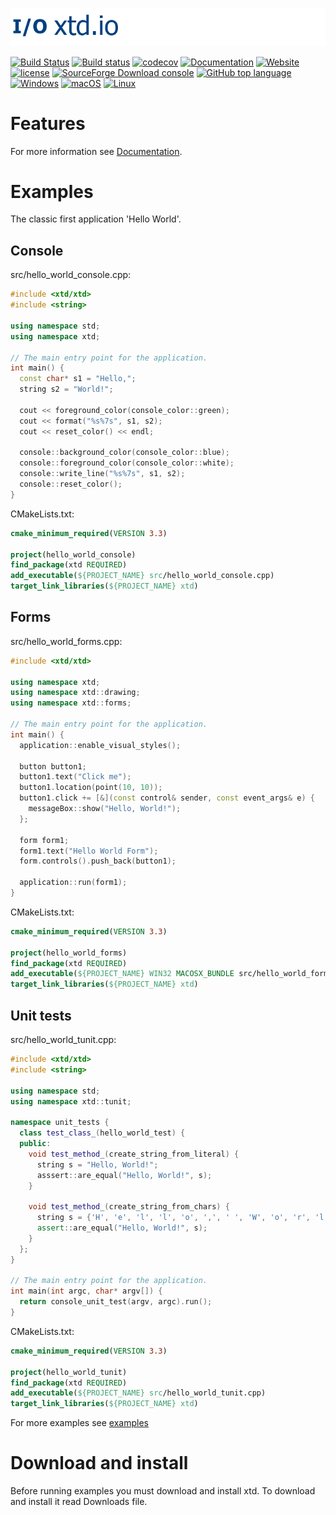 [![console](docs/pictures/header.png)](https://gammasoft71.wixsite.com/xtd-console)

[![Build Status](https://travis-ci.org/gammasoft71/xtd.svg?branch=master)](https://travis-ci.org/gammasoft71/xtd)
[![Build status](https://ci.appveyor.com/api/projects/status/uqn1xbctwy88eghu?svg=true)](https://ci.appveyor.com/project/gammasoft71/xtd)
[![codecov](https://codecov.io/gh/gammasoft71/xtd/branch/master/graph/badge.svg)](https://codecov.io/gh/gammasoft71/xtd)
[![Documentation](https://codedocs.xyz/gammasoft71/xtd.svg)](https://codedocs.xyz/gammasoft71/xtd/)
[![Website](https://img.shields.io/website-up-down-green-red/http/shields.io.svg?label=xtd-console%20website)](https://gammasoft71.wixsite.com/xtd-console)
[![license](https://img.shields.io/github/license/gammasoft71/xtd.svg)](LICENSE.md)
[![SourceForge Download console](https://img.shields.io/sourceforge/dt/console-cpp.svg)](https://sourceforge.net/projects/console-cpp/files/latest/download)
[![GitHub top language](https://img.shields.io/github/languages/top/gammasoft71/xtd.svg)](README.md)
[![Windows](https://img.shields.io/badge/os-Windows-004080.svg)](README.md)
[![macOS](https://img.shields.io/badge/os-macOS-004080.svg)](README.md)
[![Linux](https://img.shields.io/badge/os-Linux-004080.svg)](README.md)

# Features

For more information see [Documentation](docs).

# Examples

The classic first application 'Hello World'.

## Console

src/hello_world_console.cpp:

```c++
#include <xtd/xtd>
#include <string>

using namespace std;
using namespace xtd;

// The main entry point for the application.
int main() {
  const char* s1 = "Hello,";
  string s2 = "World!";
  
  cout << foreground_color(console_color::green);
  cout << format("%s%7s", s1, s2);
  cout << reset_color() << endl;
  
  console::background_color(console_color::blue);
  console::foreground_color(console_color::white);
  console::write_line("%s%7s", s1, s2);
  console::reset_color();
}
```

CMakeLists.txt:

```cmake
cmake_minimum_required(VERSION 3.3)

project(hello_world_console)
find_package(xtd REQUIRED)
add_executable(${PROJECT_NAME} src/hello_world_console.cpp)
target_link_libraries(${PROJECT_NAME} xtd)
```

## Forms

src/hello_world_forms.cpp:

```c++
#include <xtd/xtd>

using namespace xtd;
using namespace xtd::drawing;
using namespace xtd::forms;

// The main entry point for the application.
int main() {
  application::enable_visual_styles();
  
  button button1;
  button1.text("Click me");
  button1.location(point(10, 10));
  button1.click += [&](const control& sender, const event_args& e) {
    messageBox::show("Hello, World!");
  };
  
  form form1;
  form1.text("Hello World Form");
  form.controls().push_back(button1);
  
  application::run(form1);
}
```

CMakeLists.txt:

```cmake
cmake_minimum_required(VERSION 3.3)

project(hello_world_forms)
find_package(xtd REQUIRED)
add_executable(${PROJECT_NAME} WIN32 MACOSX_BUNDLE src/hello_world_forms.cpp)
target_link_libraries(${PROJECT_NAME} xtd)
```

## Unit tests

src/hello_world_tunit.cpp:

```c++
#include <xtd/xtd>
#include <string>

using namespace std;
using namespace xtd::tunit;

namespace unit_tests {
  class test_class_(hello_world_test) {
  public:
    void test_method_(create_string_from_literal) {
      string s = "Hello, World!";
      asssert::are_equal("Hello, World!", s);
    }
    
    void test_method_(create_string_from_chars) {
      string s = {'H', 'e', 'l', 'l', 'o', ',', ' ', 'W', 'o', 'r', 'l', 'd', '!'};
      assert::are_equal("Hello, World!", s);
    }
  };
}

// The main entry point for the application.
int main(int argc, char* argv[]) {
  return console_unit_test(argv, argc).run();
}
```

CMakeLists.txt:

```cmake
cmake_minimum_required(VERSION 3.3)

project(hello_world_tunit)
find_package(xtd REQUIRED)
add_executable(${PROJECT_NAME} src/hello_world_tunit.cpp)
target_link_libraries(${PROJECT_NAME} xtd)
```

For more examples see [examples](examples)

# Download and install

Before running examples you must download and install xtd. To download and install it read Downloads file.

